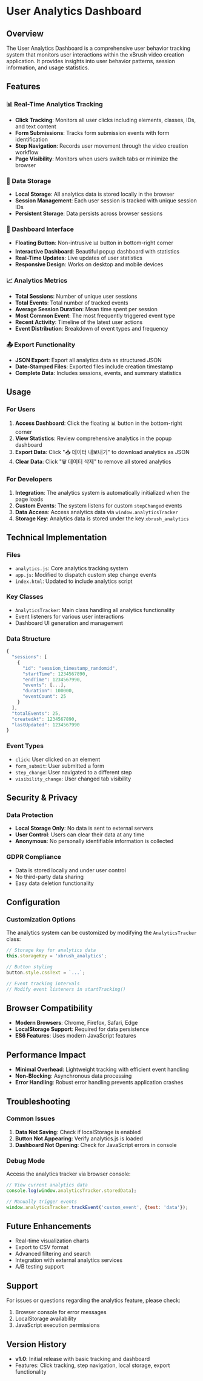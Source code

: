 # User Analytics Dashboard

## Overview
The User Analytics Dashboard is a comprehensive user behavior tracking system that monitors user interactions within the xBrush video creation application. It provides insights into user behavior patterns, session information, and usage statistics.

## Features

### 📊 Real-Time Analytics Tracking
- **Click Tracking**: Monitors all user clicks including elements, classes, IDs, and text content
- **Form Submissions**: Tracks form submission events with form identification
- **Step Navigation**: Records user movement through the video creation workflow
- **Page Visibility**: Monitors when users switch tabs or minimize the browser

### 💾 Data Storage
- **Local Storage**: All analytics data is stored locally in the browser
- **Session Management**: Each user session is tracked with unique session IDs
- **Persistent Storage**: Data persists across browser sessions

### 🎯 Dashboard Interface
- **Floating Button**: Non-intrusive 📊 button in bottom-right corner
- **Interactive Dashboard**: Beautiful popup dashboard with statistics
- **Real-Time Updates**: Live updates of user statistics
- **Responsive Design**: Works on desktop and mobile devices

### 📈 Analytics Metrics
- **Total Sessions**: Number of unique user sessions
- **Total Events**: Total number of tracked events
- **Average Session Duration**: Mean time spent per session
- **Most Common Event**: The most frequently triggered event type
- **Recent Activity**: Timeline of the latest user actions
- **Event Distribution**: Breakdown of event types and frequency

### 📤 Export Functionality
- **JSON Export**: Export all analytics data as structured JSON
- **Date-Stamped Files**: Exported files include creation timestamp
- **Complete Data**: Includes sessions, events, and summary statistics

## Usage

### For Users
1. **Access Dashboard**: Click the floating 📊 button in the bottom-right corner
2. **View Statistics**: Review comprehensive analytics in the popup dashboard
3. **Export Data**: Click "📥 데이터 내보내기" to download analytics as JSON
4. **Clear Data**: Click "🗑️ 데이터 삭제" to remove all stored analytics

### For Developers
1. **Integration**: The analytics system is automatically initialized when the page loads
2. **Custom Events**: The system listens for custom `stepChanged` events
3. **Data Access**: Access analytics data via `window.analyticsTracker`
4. **Storage Key**: Analytics data is stored under the key `xbrush_analytics`

## Technical Implementation

### Files
- `analytics.js`: Core analytics tracking system
- `app.js`: Modified to dispatch custom step change events
- `index.html`: Updated to include analytics script

### Key Classes
- `AnalyticsTracker`: Main class handling all analytics functionality
- Event listeners for various user interactions
- Dashboard UI generation and management

### Data Structure
```javascript
{
  "sessions": [
    {
      "id": "session_timestamp_randomid",
      "startTime": 1234567890,
      "endTime": 1234567990,
      "events": [...],
      "duration": 100000,
      "eventCount": 25
    }
  ],
  "totalEvents": 25,
  "createdAt": 1234567890,
  "lastUpdated": 1234567990
}
```

### Event Types
- `click`: User clicked on an element
- `form_submit`: User submitted a form
- `step_change`: User navigated to a different step
- `visibility_change`: User changed tab visibility

## Security & Privacy

### Data Protection
- **Local Storage Only**: No data is sent to external servers
- **User Control**: Users can clear their data at any time
- **Anonymous**: No personally identifiable information is collected

### GDPR Compliance
- Data is stored locally and under user control
- No third-party data sharing
- Easy data deletion functionality

## Configuration

### Customization Options
The analytics system can be customized by modifying the `AnalyticsTracker` class:

```javascript
// Storage key for analytics data
this.storageKey = 'xbrush_analytics';

// Button styling
button.style.cssText = `...`;

// Event tracking intervals
// Modify event listeners in startTracking()
```

## Browser Compatibility
- **Modern Browsers**: Chrome, Firefox, Safari, Edge
- **LocalStorage Support**: Required for data persistence
- **ES6 Features**: Uses modern JavaScript features

## Performance Impact
- **Minimal Overhead**: Lightweight tracking with efficient event handling
- **Non-Blocking**: Asynchronous data processing
- **Error Handling**: Robust error handling prevents application crashes

## Troubleshooting

### Common Issues
1. **Data Not Saving**: Check if localStorage is enabled
2. **Button Not Appearing**: Verify analytics.js is loaded
3. **Dashboard Not Opening**: Check for JavaScript errors in console

### Debug Mode
Access the analytics tracker via browser console:
```javascript
// View current analytics data
console.log(window.analyticsTracker.storedData);

// Manually trigger events
window.analyticsTracker.trackEvent('custom_event', {test: 'data'});
```

## Future Enhancements
- Real-time visualization charts
- Export to CSV format
- Advanced filtering and search
- Integration with external analytics services
- A/B testing support

## Support
For issues or questions regarding the analytics feature, please check:
1. Browser console for error messages
2. LocalStorage availability
3. JavaScript execution permissions

## Version History
- **v1.0**: Initial release with basic tracking and dashboard
- Features: Click tracking, step navigation, local storage, export functionality